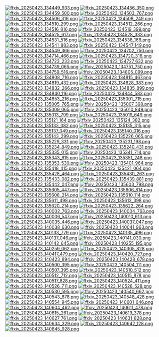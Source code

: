 [![ffxiv_20250423_134449_933.png](./image_e_thumb/ffxiv_20250423_134449_933.png.thumb.jpg)](./image_e/ffxiv_20250423_134449_933.png) 
[![ffxiv_20250423_134456_350.png](./image_e_thumb/ffxiv_20250423_134456_350.png.thumb.jpg)](./image_e/ffxiv_20250423_134456_350.png) 
[![ffxiv_20250423_134459_500.png](./image_e_thumb/ffxiv_20250423_134459_500.png.thumb.jpg)](./image_e/ffxiv_20250423_134459_500.png) 
[![ffxiv_20250423_134503_767.png](./image_e_thumb/ffxiv_20250423_134503_767.png.thumb.jpg)](./image_e/ffxiv_20250423_134503_767.png) 
[![ffxiv_20250423_134506_316.png](./image_e_thumb/ffxiv_20250423_134506_316.png.thumb.jpg)](./image_e/ffxiv_20250423_134506_316.png) 
[![ffxiv_20250423_134508_249.png](./image_e_thumb/ffxiv_20250423_134508_249.png.thumb.jpg)](./image_e/ffxiv_20250423_134508_249.png) 
[![ffxiv_20250423_134510_299.png](./image_e_thumb/ffxiv_20250423_134510_299.png.thumb.jpg)](./image_e/ffxiv_20250423_134510_299.png) 
[![ffxiv_20250423_134512_266.png](./image_e_thumb/ffxiv_20250423_134512_266.png.thumb.jpg)](./image_e/ffxiv_20250423_134512_266.png) 
[![ffxiv_20250423_134516_816.png](./image_e_thumb/ffxiv_20250423_134516_816.png.thumb.jpg)](./image_e/ffxiv_20250423_134516_816.png) 
[![ffxiv_20250423_134519_399.png](./image_e_thumb/ffxiv_20250423_134519_399.png.thumb.jpg)](./image_e/ffxiv_20250423_134519_399.png) 
[![ffxiv_20250423_134525_617.png](./image_e_thumb/ffxiv_20250423_134525_617.png.thumb.jpg)](./image_e/ffxiv_20250423_134525_617.png) 
[![ffxiv_20250423_134528_333.png](./image_e_thumb/ffxiv_20250423_134528_333.png.thumb.jpg)](./image_e/ffxiv_20250423_134528_333.png) 
[![ffxiv_20250423_134531_516.png](./image_e_thumb/ffxiv_20250423_134531_516.png.thumb.jpg)](./image_e/ffxiv_20250423_134531_516.png) 
[![ffxiv_20250423_134538_166.png](./image_e_thumb/ffxiv_20250423_134538_166.png.thumb.jpg)](./image_e/ffxiv_20250423_134538_166.png) 
[![ffxiv_20250423_134541_883.png](./image_e_thumb/ffxiv_20250423_134541_883.png.thumb.jpg)](./image_e/ffxiv_20250423_134541_883.png) 
[![ffxiv_20250423_134547_149.png](./image_e_thumb/ffxiv_20250423_134547_149.png.thumb.jpg)](./image_e/ffxiv_20250423_134547_149.png) 
[![ffxiv_20250423_134549_366.png](./image_e_thumb/ffxiv_20250423_134549_366.png.thumb.jpg)](./image_e/ffxiv_20250423_134549_366.png) 
[![ffxiv_20250423_134702_750.png](./image_e_thumb/ffxiv_20250423_134702_750.png.thumb.jpg)](./image_e/ffxiv_20250423_134702_750.png) 
[![ffxiv_20250423_134714_466.png](./image_e_thumb/ffxiv_20250423_134714_466.png.thumb.jpg)](./image_e/ffxiv_20250423_134714_466.png) 
[![ffxiv_20250423_134720_316.png](./image_e_thumb/ffxiv_20250423_134720_316.png.thumb.jpg)](./image_e/ffxiv_20250423_134720_316.png) 
[![ffxiv_20250423_134723_233.png](./image_e_thumb/ffxiv_20250423_134723_233.png.thumb.jpg)](./image_e/ffxiv_20250423_134723_233.png) 
[![ffxiv_20250423_134727_632.png](./image_e_thumb/ffxiv_20250423_134727_632.png.thumb.jpg)](./image_e/ffxiv_20250423_134727_632.png) 
[![ffxiv_20250423_134739_065.png](./image_e_thumb/ffxiv_20250423_134739_065.png.thumb.jpg)](./image_e/ffxiv_20250423_134739_065.png) 
[![ffxiv_20250423_134751_750.png](./image_e_thumb/ffxiv_20250423_134751_750.png.thumb.jpg)](./image_e/ffxiv_20250423_134751_750.png) 
[![ffxiv_20250423_134759_516.png](./image_e_thumb/ffxiv_20250423_134759_516.png.thumb.jpg)](./image_e/ffxiv_20250423_134759_516.png) 
[![ffxiv_20250423_134805_099.png](./image_e_thumb/ffxiv_20250423_134805_099.png.thumb.jpg)](./image_e/ffxiv_20250423_134805_099.png) 
[![ffxiv_20250423_134808_716.png](./image_e_thumb/ffxiv_20250423_134808_716.png.thumb.jpg)](./image_e/ffxiv_20250423_134808_716.png) 
[![ffxiv_20250423_134815_467.png](./image_e_thumb/ffxiv_20250423_134815_467.png.thumb.jpg)](./image_e/ffxiv_20250423_134815_467.png) 
[![ffxiv_20250423_134819_432.png](./image_e_thumb/ffxiv_20250423_134819_432.png.thumb.jpg)](./image_e/ffxiv_20250423_134819_432.png) 
[![ffxiv_20250423_134828_383.png](./image_e_thumb/ffxiv_20250423_134828_383.png.thumb.jpg)](./image_e/ffxiv_20250423_134828_383.png) 
[![ffxiv_20250423_134832_266.png](./image_e_thumb/ffxiv_20250423_134832_266.png.thumb.jpg)](./image_e/ffxiv_20250423_134832_266.png) 
[![ffxiv_20250423_134835_899.png](./image_e_thumb/ffxiv_20250423_134835_899.png.thumb.jpg)](./image_e/ffxiv_20250423_134835_899.png) 
[![ffxiv_20250423_134840_116.png](./image_e_thumb/ffxiv_20250423_134840_116.png.thumb.jpg)](./image_e/ffxiv_20250423_134840_116.png) 
[![ffxiv_20250423_134844_583.png](./image_e_thumb/ffxiv_20250423_134844_583.png.thumb.jpg)](./image_e/ffxiv_20250423_134844_583.png) 
[![ffxiv_20250423_134853_216.png](./image_e_thumb/ffxiv_20250423_134853_216.png.thumb.jpg)](./image_e/ffxiv_20250423_134853_216.png) 
[![ffxiv_20250423_135001_715.png](./image_e_thumb/ffxiv_20250423_135001_715.png.thumb.jpg)](./image_e/ffxiv_20250423_135001_715.png) 
[![ffxiv_20250423_135005_765.png](./image_e_thumb/ffxiv_20250423_135005_765.png.thumb.jpg)](./image_e/ffxiv_20250423_135005_765.png) 
[![ffxiv_20250423_135007_398.png](./image_e_thumb/ffxiv_20250423_135007_398.png.thumb.jpg)](./image_e/ffxiv_20250423_135007_398.png) 
[![ffxiv_20250423_135009_065.png](./image_e_thumb/ffxiv_20250423_135009_065.png.thumb.jpg)](./image_e/ffxiv_20250423_135009_065.png) 
[![ffxiv_20250423_135010_849.png](./image_e_thumb/ffxiv_20250423_135010_849.png.thumb.jpg)](./image_e/ffxiv_20250423_135010_849.png) 
[![ffxiv_20250423_135013_799.png](./image_e_thumb/ffxiv_20250423_135013_799.png.thumb.jpg)](./image_e/ffxiv_20250423_135013_799.png) 
[![ffxiv_20250423_135019_649.png](./image_e_thumb/ffxiv_20250423_135019_649.png.thumb.jpg)](./image_e/ffxiv_20250423_135019_649.png) 
[![ffxiv_20250423_135121_164.png](./image_e_thumb/ffxiv_20250423_135121_164.png.thumb.jpg)](./image_e/ffxiv_20250423_135121_164.png) 
[![ffxiv_20250423_135124_382.png](./image_e_thumb/ffxiv_20250423_135124_382.png.thumb.jpg)](./image_e/ffxiv_20250423_135124_382.png) 
[![ffxiv_20250423_135133_082.png](./image_e_thumb/ffxiv_20250423_135133_082.png.thumb.jpg)](./image_e/ffxiv_20250423_135133_082.png) 
[![ffxiv_20250423_135135_315.png](./image_e_thumb/ffxiv_20250423_135135_315.png.thumb.jpg)](./image_e/ffxiv_20250423_135135_315.png) 
[![ffxiv_20250423_135137_049.png](./image_e_thumb/ffxiv_20250423_135137_049.png.thumb.jpg)](./image_e/ffxiv_20250423_135137_049.png) 
[![ffxiv_20250423_135140_016.png](./image_e_thumb/ffxiv_20250423_135140_016.png.thumb.jpg)](./image_e/ffxiv_20250423_135140_016.png) 
[![ffxiv_20250423_135143_299.png](./image_e_thumb/ffxiv_20250423_135143_299.png.thumb.jpg)](./image_e/ffxiv_20250423_135143_299.png) 
[![ffxiv_20250423_135226_065.png](./image_e_thumb/ffxiv_20250423_135226_065.png.thumb.jpg)](./image_e/ffxiv_20250423_135226_065.png) 
[![ffxiv_20250423_135229_331.png](./image_e_thumb/ffxiv_20250423_135229_331.png.thumb.jpg)](./image_e/ffxiv_20250423_135229_331.png) 
[![ffxiv_20250423_135231_198.png](./image_e_thumb/ffxiv_20250423_135231_198.png.thumb.jpg)](./image_e/ffxiv_20250423_135231_198.png) 
[![ffxiv_20250423_135234_849.png](./image_e_thumb/ffxiv_20250423_135234_849.png.thumb.jpg)](./image_e/ffxiv_20250423_135234_849.png) 
[![ffxiv_20250423_135240_431.png](./image_e_thumb/ffxiv_20250423_135240_431.png.thumb.jpg)](./image_e/ffxiv_20250423_135240_431.png) 
[![ffxiv_20250423_135335_015.png](./image_e_thumb/ffxiv_20250423_135335_015.png.thumb.jpg)](./image_e/ffxiv_20250423_135335_015.png) 
[![ffxiv_20250423_135341_714.png](./image_e_thumb/ffxiv_20250423_135341_714.png.thumb.jpg)](./image_e/ffxiv_20250423_135341_714.png) 
[![ffxiv_20250423_135343_815.png](./image_e_thumb/ffxiv_20250423_135343_815.png.thumb.jpg)](./image_e/ffxiv_20250423_135343_815.png) 
[![ffxiv_20250423_135351_248.png](./image_e_thumb/ffxiv_20250423_135351_248.png.thumb.jpg)](./image_e/ffxiv_20250423_135351_248.png) 
[![ffxiv_20250423_135353_530.png](./image_e_thumb/ffxiv_20250423_135353_530.png.thumb.jpg)](./image_e/ffxiv_20250423_135353_530.png) 
[![ffxiv_20250423_135401_964.png](./image_e_thumb/ffxiv_20250423_135401_964.png.thumb.jpg)](./image_e/ffxiv_20250423_135401_964.png) 
[![ffxiv_20250423_135418_415.png](./image_e_thumb/ffxiv_20250423_135418_415.png.thumb.jpg)](./image_e/ffxiv_20250423_135418_415.png) 
[![ffxiv_20250423_135421_064.png](./image_e_thumb/ffxiv_20250423_135421_064.png.thumb.jpg)](./image_e/ffxiv_20250423_135421_064.png) 
[![ffxiv_20250423_135428_464.png](./image_e_thumb/ffxiv_20250423_135428_464.png.thumb.jpg)](./image_e/ffxiv_20250423_135428_464.png) 
[![ffxiv_20250423_135430_263.png](./image_e_thumb/ffxiv_20250423_135430_263.png.thumb.jpg)](./image_e/ffxiv_20250423_135430_263.png) 
[![ffxiv_20250423_135433_082.png](./image_e_thumb/ffxiv_20250423_135433_082.png.thumb.jpg)](./image_e/ffxiv_20250423_135433_082.png) 
[![ffxiv_20250423_135439_881.png](./image_e_thumb/ffxiv_20250423_135439_881.png.thumb.jpg)](./image_e/ffxiv_20250423_135439_881.png) 
[![ffxiv_20250423_135442_047.png](./image_e_thumb/ffxiv_20250423_135442_047.png.thumb.jpg)](./image_e/ffxiv_20250423_135442_047.png) 
[![ffxiv_20250423_135603_798.png](./image_e_thumb/ffxiv_20250423_135603_798.png.thumb.jpg)](./image_e/ffxiv_20250423_135603_798.png) 
[![ffxiv_20250423_135605_447.png](./image_e_thumb/ffxiv_20250423_135605_447.png.thumb.jpg)](./image_e/ffxiv_20250423_135605_447.png) 
[![ffxiv_20250423_135606_814.png](./image_e_thumb/ffxiv_20250423_135606_814.png.thumb.jpg)](./image_e/ffxiv_20250423_135606_814.png) 
[![ffxiv_20250423_135608_214.png](./image_e_thumb/ffxiv_20250423_135608_214.png.thumb.jpg)](./image_e/ffxiv_20250423_135608_214.png) 
[![ffxiv_20250423_135610_114.png](./image_e_thumb/ffxiv_20250423_135610_114.png.thumb.jpg)](./image_e/ffxiv_20250423_135610_114.png) 
[![ffxiv_20250423_135611_498.png](./image_e_thumb/ffxiv_20250423_135611_498.png.thumb.jpg)](./image_e/ffxiv_20250423_135611_498.png) 
[![ffxiv_20250423_135613_398.png](./image_e_thumb/ffxiv_20250423_135613_398.png.thumb.jpg)](./image_e/ffxiv_20250423_135613_398.png) 
[![ffxiv_20250423_135620_214.png](./image_e_thumb/ffxiv_20250423_135620_214.png.thumb.jpg)](./image_e/ffxiv_20250423_135620_214.png) 
[![ffxiv_20250423_135622_264.png](./image_e_thumb/ffxiv_20250423_135622_264.png.thumb.jpg)](./image_e/ffxiv_20250423_135622_264.png) 
[![ffxiv_20250423_140002_763.png](./image_e_thumb/ffxiv_20250423_140002_763.png.thumb.jpg)](./image_e/ffxiv_20250423_140002_763.png) 
[![ffxiv_20250423_140004_763.png](./image_e_thumb/ffxiv_20250423_140004_763.png.thumb.jpg)](./image_e/ffxiv_20250423_140004_763.png) 
[![ffxiv_20250423_140006_547.png](./image_e_thumb/ffxiv_20250423_140006_547.png.thumb.jpg)](./image_e/ffxiv_20250423_140006_547.png) 
[![ffxiv_20250423_140010_613.png](./image_e_thumb/ffxiv_20250423_140010_613.png.thumb.jpg)](./image_e/ffxiv_20250423_140010_613.png) 
[![ffxiv_20250423_140035_446.png](./image_e_thumb/ffxiv_20250423_140035_446.png.thumb.jpg)](./image_e/ffxiv_20250423_140035_446.png) 
[![ffxiv_20250423_140037_047.png](./image_e_thumb/ffxiv_20250423_140037_047.png.thumb.jpg)](./image_e/ffxiv_20250423_140037_047.png) 
[![ffxiv_20250423_140038_630.png](./image_e_thumb/ffxiv_20250423_140038_630.png.thumb.jpg)](./image_e/ffxiv_20250423_140038_630.png) 
[![ffxiv_20250423_140041_963.png](./image_e_thumb/ffxiv_20250423_140041_963.png.thumb.jpg)](./image_e/ffxiv_20250423_140041_963.png) 
[![ffxiv_20250423_140133_779.png](./image_e_thumb/ffxiv_20250423_140133_779.png.thumb.jpg)](./image_e/ffxiv_20250423_140133_779.png) 
[![ffxiv_20250423_140135_496.png](./image_e_thumb/ffxiv_20250423_140135_496.png.thumb.jpg)](./image_e/ffxiv_20250423_140135_496.png) 
[![ffxiv_20250423_140137_046.png](./image_e_thumb/ffxiv_20250423_140137_046.png.thumb.jpg)](./image_e/ffxiv_20250423_140137_046.png) 
[![ffxiv_20250423_140141_030.png](./image_e_thumb/ffxiv_20250423_140141_030.png.thumb.jpg)](./image_e/ffxiv_20250423_140141_030.png) 
[![ffxiv_20250423_140142_645.png](./image_e_thumb/ffxiv_20250423_140142_645.png.thumb.jpg)](./image_e/ffxiv_20250423_140142_645.png) 
[![ffxiv_20250423_140255_195.png](./image_e_thumb/ffxiv_20250423_140255_195.png.thumb.jpg)](./image_e/ffxiv_20250423_140255_195.png) 
[![ffxiv_20250423_140259_062.png](./image_e_thumb/ffxiv_20250423_140259_062.png.thumb.jpg)](./image_e/ffxiv_20250423_140259_062.png) 
[![ffxiv_20250423_140305_828.png](./image_e_thumb/ffxiv_20250423_140305_828.png.thumb.jpg)](./image_e/ffxiv_20250423_140305_828.png) 
[![ffxiv_20250423_140417_479.png](./image_e_thumb/ffxiv_20250423_140417_479.png.thumb.jpg)](./image_e/ffxiv_20250423_140417_479.png) 
[![ffxiv_20250423_140420_727.png](./image_e_thumb/ffxiv_20250423_140420_727.png.thumb.jpg)](./image_e/ffxiv_20250423_140420_727.png) 
[![ffxiv_20250423_140423_894.png](./image_e_thumb/ffxiv_20250423_140423_894.png.thumb.jpg)](./image_e/ffxiv_20250423_140423_894.png) 
[![ffxiv_20250423_140428_678.png](./image_e_thumb/ffxiv_20250423_140428_678.png.thumb.jpg)](./image_e/ffxiv_20250423_140428_678.png) 
[![ffxiv_20250423_140500_395.png](./image_e_thumb/ffxiv_20250423_140500_395.png.thumb.jpg)](./image_e/ffxiv_20250423_140500_395.png) 
[![ffxiv_20250423_140504_111.png](./image_e_thumb/ffxiv_20250423_140504_111.png.thumb.jpg)](./image_e/ffxiv_20250423_140504_111.png) 
[![ffxiv_20250423_140507_395.png](./image_e_thumb/ffxiv_20250423_140507_395.png.thumb.jpg)](./image_e/ffxiv_20250423_140507_395.png) 
[![ffxiv_20250423_140510_512.png](./image_e_thumb/ffxiv_20250423_140510_512.png.thumb.jpg)](./image_e/ffxiv_20250423_140510_512.png) 
[![ffxiv_20250423_140512_712.png](./image_e_thumb/ffxiv_20250423_140512_712.png.thumb.jpg)](./image_e/ffxiv_20250423_140512_712.png) 
[![ffxiv_20250423_140515_878.png](./image_e_thumb/ffxiv_20250423_140515_878.png.thumb.jpg)](./image_e/ffxiv_20250423_140515_878.png) 
[![ffxiv_20250423_140517_828.png](./image_e_thumb/ffxiv_20250423_140517_828.png.thumb.jpg)](./image_e/ffxiv_20250423_140517_828.png) 
[![ffxiv_20250423_140524_411.png](./image_e_thumb/ffxiv_20250423_140524_411.png.thumb.jpg)](./image_e/ffxiv_20250423_140524_411.png) 
[![ffxiv_20250423_140526_711.png](./image_e_thumb/ffxiv_20250423_140526_711.png.thumb.jpg)](./image_e/ffxiv_20250423_140526_711.png) 
[![ffxiv_20250423_140528_528.png](./image_e_thumb/ffxiv_20250423_140528_528.png.thumb.jpg)](./image_e/ffxiv_20250423_140528_528.png) 
[![ffxiv_20250423_140530_595.png](./image_e_thumb/ffxiv_20250423_140530_595.png.thumb.jpg)](./image_e/ffxiv_20250423_140530_595.png) 
[![ffxiv_20250423_140540_662.png](./image_e_thumb/ffxiv_20250423_140540_662.png.thumb.jpg)](./image_e/ffxiv_20250423_140540_662.png) 
[![ffxiv_20250423_140543_878.png](./image_e_thumb/ffxiv_20250423_140543_878.png.thumb.jpg)](./image_e/ffxiv_20250423_140543_878.png) 
[![ffxiv_20250423_140548_428.png](./image_e_thumb/ffxiv_20250423_140548_428.png.thumb.jpg)](./image_e/ffxiv_20250423_140548_428.png) 
[![ffxiv_20250423_140554_945.png](./image_e_thumb/ffxiv_20250423_140554_945.png.thumb.jpg)](./image_e/ffxiv_20250423_140554_945.png) 
[![ffxiv_20250423_140601_646.png](./image_e_thumb/ffxiv_20250423_140601_646.png.thumb.jpg)](./image_e/ffxiv_20250423_140601_646.png) 
[![ffxiv_20250423_140604_462.png](./image_e_thumb/ffxiv_20250423_140604_462.png.thumb.jpg)](./image_e/ffxiv_20250423_140604_462.png) 
[![ffxiv_20250423_140611_478.png](./image_e_thumb/ffxiv_20250423_140611_478.png.thumb.jpg)](./image_e/ffxiv_20250423_140611_478.png) 
[![ffxiv_20250423_140615_261.png](./image_e_thumb/ffxiv_20250423_140615_261.png.thumb.jpg)](./image_e/ffxiv_20250423_140615_261.png) 
[![ffxiv_20250423_140619_378.png](./image_e_thumb/ffxiv_20250423_140619_378.png.thumb.jpg)](./image_e/ffxiv_20250423_140619_378.png) 
[![ffxiv_20250423_140627_761.png](./image_e_thumb/ffxiv_20250423_140627_761.png.thumb.jpg)](./image_e/ffxiv_20250423_140627_761.png) 
[![ffxiv_20250423_140631_828.png](./image_e_thumb/ffxiv_20250423_140631_828.png.thumb.jpg)](./image_e/ffxiv_20250423_140631_828.png) 
[![ffxiv_20250423_140634_329.png](./image_e_thumb/ffxiv_20250423_140634_329.png.thumb.jpg)](./image_e/ffxiv_20250423_140634_329.png) 
[![ffxiv_20250423_140642_128.png](./image_e_thumb/ffxiv_20250423_140642_128.png.thumb.jpg)](./image_e/ffxiv_20250423_140642_128.png) 
[![ffxiv_20250423_140645_928.png](./image_e_thumb/ffxiv_20250423_140645_928.png.thumb.jpg)](./image_e/ffxiv_20250423_140645_928.png) 
